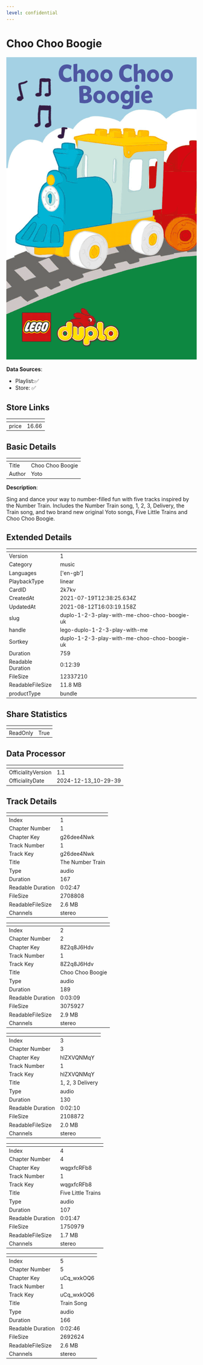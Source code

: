 ```yaml
---
level: confidential
---
```

# Choo Choo Boogie

![card_[2k7kv].png](../../img/cards/card_[2k7kv].png)

**Data Sources**: 

- Playlist:✅
- Store: ✅


## Store Links

| <!-- --> | <!-- --> |
| - | - |
| price | 16.66 |


## Basic Details

| <!-- --> | <!-- --> |
| - | - |
| Title | Choo Choo Boogie |
| Author | Yoto |

**Description**:

Sing and dance your way to number-filled fun with five tracks inspired by the Number Train. Includes the Number Train song, 1, 2, 3, Delivery, the Train song, and two brand new original Yoto songs, Five Little Trains and Choo Choo Boogie. 


## Extended Details

| <!-- --> | <!-- --> |
| - | - |
| Version | 1 |
| Category | music |
| Languages | ['en-gb'] |
| PlaybackType | linear |
| CardID | 2k7kv |
| CreatedAt | 2021-07-19T12:38:25.634Z |
| UpdatedAt | 2021-08-12T16:03:19.158Z |
| slug | duplo-1-2-3-play-with-me-choo-choo-boogie-uk |
| handle | lego-duplo-1-2-3-play-with-me |
| Sortkey | duplo-1-2-3-play-with-me-choo-choo-boogie-uk |
| Duration | 759 |
| Readable Duration | 0:12:39 |
| FileSize | 12337210 |
| ReadableFileSize | 11.8 MB |
| productType | bundle |


## Share Statistics

| <!-- --> | <!-- --> |
| - | - |
| ReadOnly | True |


## Data Processor

| <!-- --> | <!-- --> |
| - | - |
| OfficialityVersion | 1.1
| OfficialityDate | 2024-12-13_10-29-39


## Track Details

| <!-- --> | <!-- --> |
| - | - |
| Index | 1 |
| Chapter Number | 1 |
| Chapter Key | g26dee4Nwk |
| Track Number | 1 |
| Track Key | g26dee4Nwk |
| Title | The Number Train |
| Type | audio |
| Duration | 167 |
| Readable Duration | 0:02:47 |
| FileSize | 2708808 |
| ReadableFileSize | 2.6 MB |
| Channels | stereo |

| <!-- --> | <!-- --> |
| - | - |
| Index | 2 |
| Chapter Number | 2 |
| Chapter Key | 8Z2q8J6Hdv |
| Track Number | 1 |
| Track Key | 8Z2q8J6Hdv |
| Title | Choo Choo Boogie |
| Type | audio |
| Duration | 189 |
| Readable Duration | 0:03:09 |
| FileSize | 3075927 |
| ReadableFileSize | 2.9 MB |
| Channels | stereo |

| <!-- --> | <!-- --> |
| - | - |
| Index | 3 |
| Chapter Number | 3 |
| Chapter Key | hlZXVQNMqY |
| Track Number | 1 |
| Track Key | hlZXVQNMqY |
| Title | 1, 2, 3 Delivery |
| Type | audio |
| Duration | 130 |
| Readable Duration | 0:02:10 |
| FileSize | 2108872 |
| ReadableFileSize | 2.0 MB |
| Channels | stereo |

| <!-- --> | <!-- --> |
| - | - |
| Index | 4 |
| Chapter Number | 4 |
| Chapter Key | wqgxfcRFb8 |
| Track Number | 1 |
| Track Key | wqgxfcRFb8 |
| Title | Five Little Trains |
| Type | audio |
| Duration | 107 |
| Readable Duration | 0:01:47 |
| FileSize | 1750979 |
| ReadableFileSize | 1.7 MB |
| Channels | stereo |

| <!-- --> | <!-- --> |
| - | - |
| Index | 5 |
| Chapter Number | 5 |
| Chapter Key | uCq_wxkOQ6 |
| Track Number | 1 |
| Track Key | uCq_wxkOQ6 |
| Title | Train Song |
| Type | audio |
| Duration | 166 |
| Readable Duration | 0:02:46 |
| FileSize | 2692624 |
| ReadableFileSize | 2.6 MB |
| Channels | stereo |

